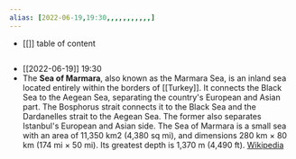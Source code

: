 ```yaml
---
alias: [2022-06-19,19:30,,,,,,,,,,,]
---
```

- [[]]
table of content
```toc
```
- [[2022-06-19]] 19:30
- The **Sea of Marmara**, also known as the Marmara Sea, is an inland sea located entirely within the borders of [[Turkey]]. It connects the Black Sea to the Aegean Sea, separating the country's European and Asian part. The Bosphorus strait connects it to the Black Sea and the Dardanelles strait to the Aegean Sea. The former also separates Istanbul's European and Asian side. The Sea of Marmara is a small sea with an area of 11,350 km2 (4,380 sq mi), and dimensions 280 km × 80 km (174 mi × 50 mi). Its greatest depth is 1,370 m (4,490 ft).
[Wikipedia](https://en.wikipedia.org/wiki/Sea%20of%20Marmara)
